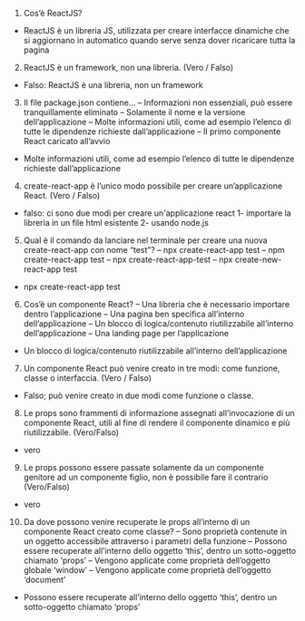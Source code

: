 
1. Cos’è ReactJS?
* ReactJS è un libreria JS, utilizzata per creare interfacce dinamiche che si aggiornano in automatico quando serve senza dover ricaricare tutta la pagina


2. ReactJS è un framework, non una libreria. (Vero / Falso)
* Falso: ReactJS è una libreria, non un framework


3. Il file package.json contiene…
– Informazioni non essenziali, può essere tranquillamente eliminato
– Solamente il nome e la versione dell’applicazione
– Molte informazioni utili, come ad esempio l’elenco di tutte le dipendenze richieste dall’applicazione
– Il primo componente React caricato all’avvio
* Molte informazioni utili, come ad esempio l’elenco di tutte le dipendenze richieste dall’applicazione




4. create-react-app è l’unico modo possibile per creare un’applicazione React. (Vero / Falso)
* falso: ci sono due modi per creare un'applicazione react
1- importare la libreria in un file html esistente
2- usando node.js




5. Qual è il comando da lanciare nel terminale per creare una nuova create-react-app con nome “test”?
– npx create-react-app test
– npm create-react-app test
– npx create-react-app-test
– npx create-new-react-app test
* npx create-react-app test





6. Cos’è un componente React?
– Una libreria che è necessario importare dentro l’applicazione
– Una pagina ben specifica all’interno dell’applicazione
– Un blocco di logica/contenuto riutilizzabile all’interno dell’applicazione
– Una landing page per l’applicazione
* Un blocco di logica/contenuto riutilizzabile all’interno dell’applicazione




7. Un componente React può venire creato in tre modi: come funzione, classe o interfaccia. (Vero / Falso)
* Falso; può venire creato in due modi come funzione o classe.



8. Le props sono frammenti di informazione assegnati all’invocazione di un componente React, utili al fine di rendere il componente dinamico e più riutilizzabile. (Vero/Falso)
* vero




9. Le props possono essere passate solamente da un componente genitore ad un componente figlio, non è possibile fare il contrario  (Vero/Falso)
* vero





10. Da dove possono venire recuperate le props all’interno di un componente React creato come classe?
– Sono proprietà contenute in un oggetto accessibile attraverso i parametri della funzione
– Possono essere recuperate all’interno dello oggetto ‘this’, dentro un sotto-oggetto chiamato ‘props’
– Vengono applicate come proprietà dell’oggetto globale ‘window’
– Vengono applicate come proprietà dell’oggetto ‘document’
* Possono essere recuperate all’interno dello oggetto ‘this’, dentro un sotto-oggetto chiamato ‘props’